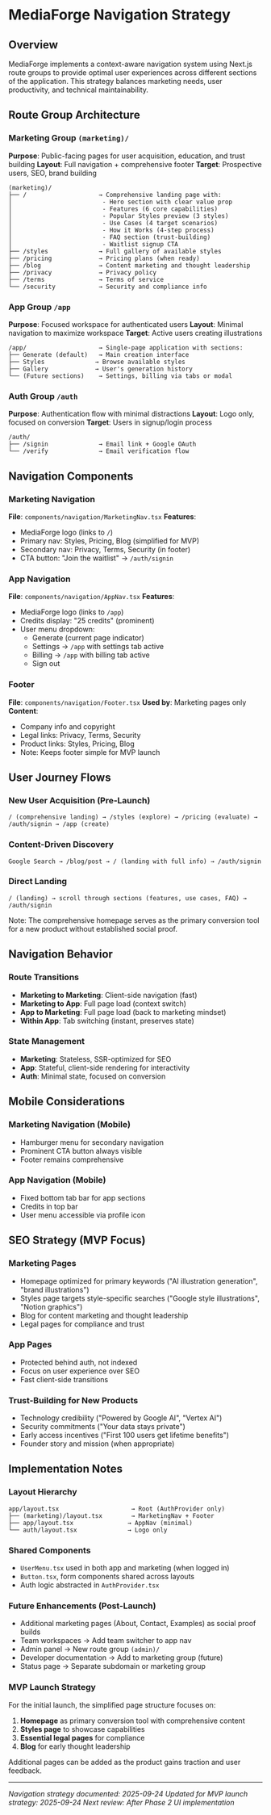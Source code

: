 # MediaForge Navigation Strategy

## Overview

MediaForge implements a context-aware navigation system using Next.js route groups to provide optimal user experiences across different sections of the application. This strategy balances marketing needs, user productivity, and technical maintainability.

## Route Group Architecture

### Marketing Group `(marketing)/`
**Purpose**: Public-facing pages for user acquisition, education, and trust building
**Layout**: Full navigation + comprehensive footer
**Target**: Prospective users, SEO, brand building

```
(marketing)/
├── /                    → Comprehensive landing page with:
│                         - Hero section with clear value prop
│                         - Features (6 core capabilities)
│                         - Popular Styles preview (3 styles)
│                         - Use Cases (4 target scenarios)
│                         - How it Works (4-step process)
│                         - FAQ section (trust-building)
│                         - Waitlist signup CTA
├── /styles              → Full gallery of available styles
├── /pricing             → Pricing plans (when ready)
├── /blog                → Content marketing and thought leadership
├── /privacy             → Privacy policy
├── /terms               → Terms of service
└── /security            → Security and compliance info
```

### App Group `/app`
**Purpose**: Focused workspace for authenticated users
**Layout**: Minimal navigation to maximize workspace
**Target**: Active users creating illustrations

```
/app/                    → Single-page application with sections:
├── Generate (default)   → Main creation interface
├── Styles              → Browse available styles
├── Gallery             → User's generation history
└── (Future sections)    → Settings, billing via tabs or modal
```

### Auth Group `/auth`
**Purpose**: Authentication flow with minimal distractions
**Layout**: Logo only, focused on conversion
**Target**: Users in signup/login process

```
/auth/
├── /signin              → Email link + Google OAuth
└── /verify              → Email verification flow
```

## Navigation Components

### Marketing Navigation
**File**: `components/navigation/MarketingNav.tsx`
**Features**:
- MediaForge logo (links to `/`)
- Primary nav: Styles, Pricing, Blog (simplified for MVP)
- Secondary nav: Privacy, Terms, Security (in footer)
- CTA button: "Join the waitlist" → `/auth/signin`

### App Navigation
**File**: `components/navigation/AppNav.tsx`
**Features**:
- MediaForge logo (links to `/app`)
- Credits display: "25 credits" (prominent)
- User menu dropdown:
  - Generate (current page indicator)
  - Settings → `/app` with settings tab active
  - Billing → `/app` with billing tab active
  - Sign out

### Footer
**File**: `components/navigation/Footer.tsx`
**Used by**: Marketing pages only
**Content**:
- Company info and copyright
- Legal links: Privacy, Terms, Security
- Product links: Styles, Pricing, Blog
- Note: Keeps footer simple for MVP launch

## User Journey Flows

### New User Acquisition (Pre-Launch)
```
/ (comprehensive landing) → /styles (explore) → /pricing (evaluate) → /auth/signin → /app (create)
```

### Content-Driven Discovery
```
Google Search → /blog/post → / (landing with full info) → /auth/signin
```

### Direct Landing
```
/ (landing) → scroll through sections (features, use cases, FAQ) → /auth/signin
```

Note: The comprehensive homepage serves as the primary conversion tool for a new product without established social proof.

## Navigation Behavior

### Route Transitions
- **Marketing to Marketing**: Client-side navigation (fast)
- **Marketing to App**: Full page load (context switch)
- **App to Marketing**: Full page load (back to marketing mindset)
- **Within App**: Tab switching (instant, preserves state)

### State Management
- **Marketing**: Stateless, SSR-optimized for SEO
- **App**: Stateful, client-side rendering for interactivity
- **Auth**: Minimal state, focused on conversion

## Mobile Considerations

### Marketing Navigation (Mobile)
- Hamburger menu for secondary navigation
- Prominent CTA button always visible
- Footer remains comprehensive

### App Navigation (Mobile)
- Fixed bottom tab bar for app sections
- Credits in top bar
- User menu accessible via profile icon

## SEO Strategy (MVP Focus)

### Marketing Pages
- Homepage optimized for primary keywords ("AI illustration generation", "brand illustrations")
- Styles page targets style-specific searches ("Google style illustrations", "Notion graphics")
- Blog for content marketing and thought leadership
- Legal pages for compliance and trust

### App Pages
- Protected behind auth, not indexed
- Focus on user experience over SEO
- Fast client-side transitions

### Trust-Building for New Products
- Technology credibility ("Powered by Google AI", "Vertex AI")
- Security commitments ("Your data stays private")
- Early access incentives ("First 100 users get lifetime benefits")
- Founder story and mission (when appropriate)

## Implementation Notes

### Layout Hierarchy
```
app/layout.tsx                    → Root (AuthProvider only)
├── (marketing)/layout.tsx        → MarketingNav + Footer
├── app/layout.tsx               → AppNav (minimal)
└── auth/layout.tsx              → Logo only
```

### Shared Components
- `UserMenu.tsx` used in both app and marketing (when logged in)
- `Button.tsx`, form components shared across layouts
- Auth logic abstracted in `AuthProvider.tsx`

### Future Enhancements (Post-Launch)
- Additional marketing pages (About, Contact, Examples) as social proof builds
- Team workspaces → Add team switcher to app nav
- Admin panel → New route group `(admin)/`
- Developer documentation → Add to marketing group (future)
- Status page → Separate subdomain or marketing group

### MVP Launch Strategy
For the initial launch, the simplified page structure focuses on:
1. **Homepage** as primary conversion tool with comprehensive content
2. **Styles page** to showcase capabilities
3. **Essential legal pages** for compliance
4. **Blog** for early thought leadership

Additional pages can be added as the product gains traction and user feedback.

---

*Navigation strategy documented: 2025-09-24*
*Updated for MVP launch strategy: 2025-09-24*
*Next review: After Phase 2 UI implementation*
